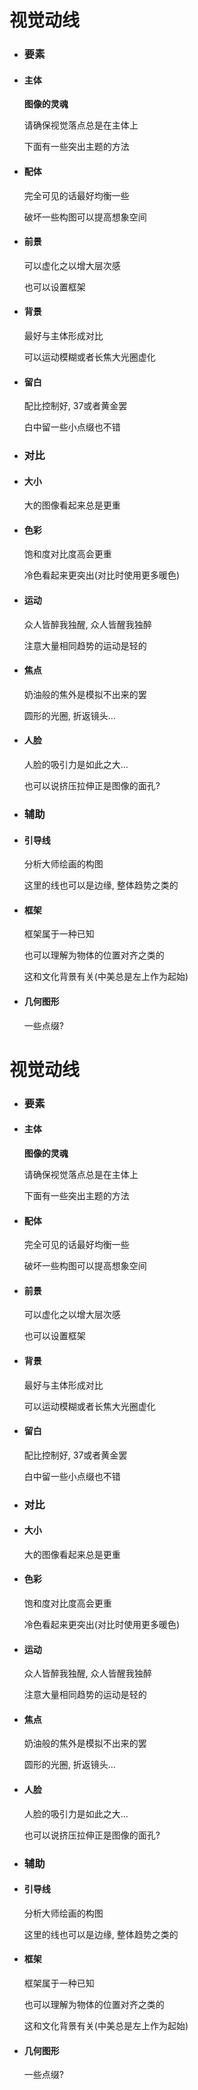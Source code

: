 # 视觉动线
- ### 要素
- #### 主体
  
  **图像的灵魂**
  
  请确保视觉落点总是在主体上
  
  下面有一些突出主题的方法
- #### 配体
  
  完全可见的话最好均衡一些
  
  破坏一些构图可以提高想象空间
- #### 前景
  
  可以虚化之以增大层次感
  
  也可以设置框架
- #### 背景
  
  最好与主体形成对比
  
  可以运动模糊或者长焦大光圈虚化
- #### 留白
  
  配比控制好, 37或者黄金罢
  
  白中留一些小点缀也不错
- ### 对比
- #### 大小
  
  大的图像看起来总是更重
- #### 色彩
  
  饱和度对比度高会更重
  
  冷色看起来更突出(对比时使用更多暖色)
- #### 运动
  
  众人皆醉我独醒, 众人皆醒我独醉
  
  注意大量相同趋势的运动是轻的
- #### 焦点
  
  奶油般的焦外是模拟不出来的罢
  
  圆形的光圈, 折返镜头…
- #### 人脸
  
  人脸的吸引力是如此之大…
  
  也可以说挤压拉伸正是图像的面孔?
- ### 辅助
- #### 引导线
  
  分析大师绘画的构图
  
  这里的线也可以是边缘, 整体趋势之类的
- #### 框架
  
  框架属于一种已知
  
  也可以理解为物体的位置对齐之类的
  
  这和文化背景有关(中美总是左上作为起始)
- #### 几何图形
  
  一些点缀?
# 视觉动线
- ### 要素
- #### 主体
  
  **图像的灵魂**
  
  请确保视觉落点总是在主体上
  
  下面有一些突出主题的方法
- #### 配体
  
  完全可见的话最好均衡一些
  
  破坏一些构图可以提高想象空间
- #### 前景
  
  可以虚化之以增大层次感
  
  也可以设置框架
- #### 背景
  
  最好与主体形成对比
  
  可以运动模糊或者长焦大光圈虚化
- #### 留白
  
  配比控制好, 37或者黄金罢
  
  白中留一些小点缀也不错
- ### 对比
- #### 大小
  
  大的图像看起来总是更重
- #### 色彩
  
  饱和度对比度高会更重
  
  冷色看起来更突出(对比时使用更多暖色)
- #### 运动
  
  众人皆醉我独醒, 众人皆醒我独醉
  
  注意大量相同趋势的运动是轻的
- #### 焦点
  
  奶油般的焦外是模拟不出来的罢
  
  圆形的光圈, 折返镜头…
- #### 人脸
  
  人脸的吸引力是如此之大…
  
  也可以说挤压拉伸正是图像的面孔?
- ### 辅助
- #### 引导线
  
  分析大师绘画的构图
  
  这里的线也可以是边缘, 整体趋势之类的
- #### 框架
  
  框架属于一种已知
  
  也可以理解为物体的位置对齐之类的
  
  这和文化背景有关(中美总是左上作为起始)
- #### 几何图形
  
  一些点缀?